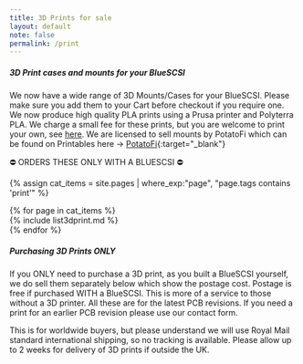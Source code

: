```yaml
---
title: 3D Prints for sale
layout: default
note: false
permalink: /print
---
```

<div class="container">
<div class="row" markdown="1">

##### 3D Print cases and mounts for your BlueSCSI
We now have a wide range of 3D Mounts/Cases for your BlueSCSI. Please make sure you add them to your Cart before checkout if you require one. We now produce high quality PLA prints using a Prusa printer and Polyterra PLA. We charge a small fee for these prints, but you are welcome to print your own, see [here](https://bluescsi.com/docs/Accessories). We are licensed to sell mounts by PotatoFi which can be found on Printables here → [PotatoFi](https://www.printables.com/@PotatoFi){:target="_blank"}

&#9940; ORDERS THESE ONLY WITH A BLUESCSI &#9940;

{% assign cat_items = site.pages |  where_exp:"page", "page.tags contains 'print'" %}
<div class="container">
<div class="row">
  {% for page in cat_items %}
<div class="col-md-4" markdown="1">
{% include list3dprint.md %}
</div>
    {% endfor %}
</div>
</div>

##### Purchasing 3D Prints ONLY
If you ONLY need to purchase a 3D print, as you built a BlueSCSI yourself, we do sell them separately below which show the postage cost. Postage is free if purchased WITH a BlueSCSI. This is more of a service to those without a 3D printer. All these are for the latest PCB revisions. If you need a print for an earlier PCB revision please use our contact form.

This is for worldwide buyers, but please understand we will use Royal Mail standard international shipping, so no tracking is available. Please allow up to 2 weeks for delivery of 3D prints if outside the UK.

<script src="https://www.paypal.com/sdk/js?client-id=BAA1UwyMt5PZyPVDP3S3w-2dZmyOKNDldr7tcA6OLDT7vRyrmAjEgpOxBBVVPPuRgzY1r0afn93Liq4ccQ&components=hosted-buttons&disable-funding=venmo&currency=GBP"></script>
<div id="paypal-container-B34PV8F94KUKW"></div>
<script>
  paypal.HostedButtons({
    hostedButtonId: "B34PV8F94KUKW",
  }).render("#paypal-container-B34PV8F94KUKW")
</script>
</div>
</div>